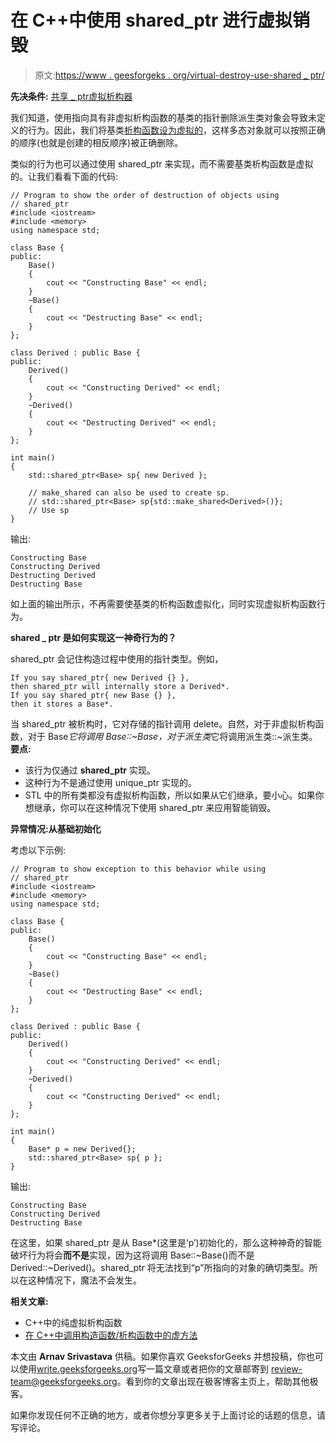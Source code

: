 # 在 C++中使用 shared_ptr 进行虚拟销毁

> 原文:[https://www . geesforgeks . org/virtual-destroy-use-shared _ ptr/](https://www.geeksforgeeks.org/virtual-destruction-using-shared_ptr/)

**先决条件:** [共享 _ ptr](https://www.geeksforgeeks.org/auto_ptr-unique_ptr-shared_ptr-weak_ptr-2/)[虚拟析构器](https://www.geeksforgeeks.org/virtual-destructor/)

我们知道，使用指向具有非虚拟析构函数的基类的指针删除派生类对象会导致未定义的行为。因此，我们将基类[析构函数设为虚拟的](https://www.geeksforgeeks.org/virtual-destructor/)，这样多态对象就可以按照正确的顺序(也就是创建的相反顺序)被正确删除。

类似的行为也可以通过使用 shared_ptr 来实现，而不需要基类析构函数是虚拟的。让我们看看下面的代码:

```
// Program to show the order of destruction of objects using
// shared_ptr
#include <iostream>
#include <memory>
using namespace std;

class Base {
public:
    Base()
    {
        cout << "Constructing Base" << endl;
    }
    ~Base()
    {
        cout << "Destructing Base" << endl;
    }
};

class Derived : public Base {
public:
    Derived()
    {
        cout << "Constructing Derived" << endl;
    }
    ~Derived()
    {
        cout << "Destructing Derived" << endl;
    }
};

int main()
{
    std::shared_ptr<Base> sp{ new Derived };

    // make_shared can also be used to create sp.
    // std::shared_ptr<Base> sp{std::make_shared<Derived>()};
    // Use sp
}
```

输出:

```
Constructing Base
Constructing Derived
Destructing Derived
Destructing Base

```

如上面的输出所示，不再需要使基类的析构函数虚拟化，同时实现虚拟析构函数行为。

**shared _ ptr 是如何实现这一神奇行为的？**

shared_ptr 会记住构造过程中使用的指针类型。例如，

```
If you say shared_ptr{ new Derived {} },
then shared_ptr will internally store a Derived*. 
If you say shared_ptr{ new Base {} }, 
then it stores a Base*. 
```

当 shared_ptr 被析构时，它对存储的指针调用 delete。自然，对于非虚拟析构函数，对于 Base*它将调用 Base::~Base，对于派生类*它将调用派生类::~派生类。
**要点:**

*   该行为仅通过 **shared_ptr** 实现。
*   这种行为不是通过使用 unique_ptr 实现的。
*   STL 中的所有类都没有虚拟析构函数，所以如果从它们继承，要小心。如果你想继承，你可以在这种情况下使用 shared_ptr 来应用智能销毁。

**异常情况:从基础初始化**

考虑以下示例:

```
// Program to show exception to this behavior while using
// shared_ptr
#include <iostream>
#include <memory>
using namespace std;

class Base {
public:
    Base()
    {
        cout << "Constructing Base" << endl;
    }
    ~Base()
    {
        cout << "Destructing Base" << endl;
    }
};

class Derived : public Base {
public:
    Derived()
    {
        cout << "Constructing Derived" << endl;
    }
    ~Derived()
    {
        cout << "Constructing Derived" << endl;
    }
};

int main()
{
    Base* p = new Derived{};
    std::shared_ptr<Base> sp{ p };
}
```

输出:

```
Constructing Base
Constructing Derived
Destructing Base

```

在这里，如果 shared_ptr 是从 Base*(这里是‘p’)初始化的，那么这种神奇的智能破坏行为将会**而不是**实现，因为这将调用 Base::~Base()而不是 Derived::~Derived()。shared_ptr 将无法找到“p”所指向的对象的确切类型。所以在这种情况下，魔法不会发生。

**相关文章:**

*   C++中的纯虚拟析构函数
*   [在 C++中调用构造函数/析构函数中的虚方法](https://www.geeksforgeeks.org/calling-virtual-methods-in-constructordestructor-in-cpp/)

本文由 **Arnav Srivastava** 供稿。如果你喜欢 GeeksforGeeks 并想投稿，你也可以使用[write.geeksforgeeks.org](https://write.geeksforgeeks.org)写一篇文章或者把你的文章邮寄到 review-team@geeksforgeeks.org。看到你的文章出现在极客博客主页上，帮助其他极客。

如果你发现任何不正确的地方，或者你想分享更多关于上面讨论的话题的信息，请写评论。